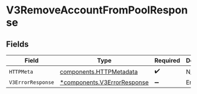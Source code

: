 # V3RemoveAccountFromPoolResponse


## Fields

| Field                                                                     | Type                                                                      | Required                                                                  | Description                                                               |
| ------------------------------------------------------------------------- | ------------------------------------------------------------------------- | ------------------------------------------------------------------------- | ------------------------------------------------------------------------- |
| `HTTPMeta`                                                                | [components.HTTPMetadata](../../models/components/httpmetadata.md)        | :heavy_check_mark:                                                        | N/A                                                                       |
| `V3ErrorResponse`                                                         | [*components.V3ErrorResponse](../../models/components/v3errorresponse.md) | :heavy_minus_sign:                                                        | Error                                                                     |
